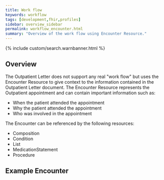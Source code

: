 ```yaml
---
title: Work flow
keywords: workflow
tags: [development,fhir,profiles]
sidebar: overview_sidebar
permalink: workflow_encounter.html
summary: "Overview of the work flow using Encounter Resource."
---
```


{% include custom/search.warnbanner.html %}

## Overview ##

The Outpatient Letter does not support any real "work flow" but uses the Encounter Resource to give context to the information contained in the Outpatient Letter document. The Encounter Resource represents the Outpatient appointment and can contain important information such as:
 
- When the patient attended the appointment
- Why the patient attended the appointment
- Who was involved in the appointment

The Encounter can be referenced by the following resources:

- Composition
- Condition 
- List
- MedicationStatement
- Procedure

## Example Encounter ##

<script src="https://gist.github.com/IOPS-DEV/66bff9022f16f8341ec1f7b77391ac23.js"></script>




